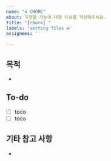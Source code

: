 ```yaml
---
name: "⚙️ CHORE"
about: 구현할 기능에 대한 이슈를 작성해주세요.
title: "[chore] "
labels: 'setting files ⚙️'
assignees: ''

---
```

## 목적

- 

## To-do

- [ ] todo
- [ ] todo

## 기타 참고 사항

-

